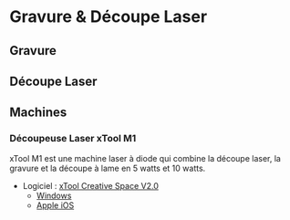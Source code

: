 # Gravure & Découpe Laser

## Gravure 


## Découpe Laser

## Machines

### Découpeuse Laser xTool M1

xTool M1 est une machine laser à diode qui combine la découpe laser, la gravure et la découpe à lame en 5 watts et 10 watts.

* Logiciel : [xTool Creative Space V2.0](https://fr.xtool.com/pages/logiciel)
  * [Windows](https://storage-us.xtool.com/resource/efficacy/xcs/production/packages/15/d6e1a9b2-02d8-4bbc-a77e-27d162aa4ec2/xTool%20Creative%20Space-1.7.8-2023-11-27-17-46-35.exe)
  * [Apple iOS](https://apps.apple.com/fr/app/xtool-creative-space-mobile/id1660493316?l=en-GB)
